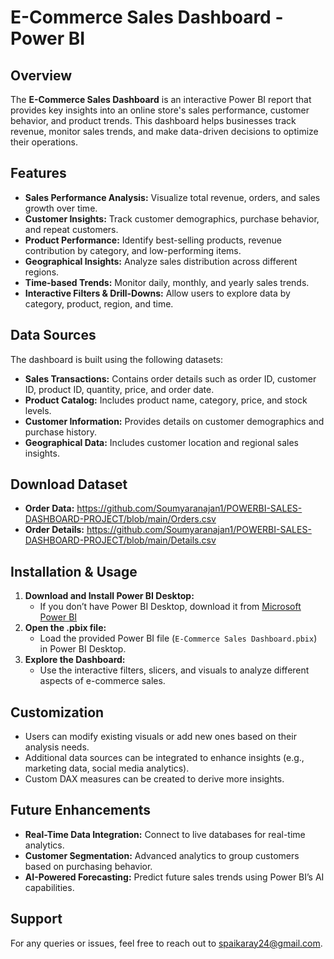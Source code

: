 # E-Commerce Sales Dashboard - Power BI

## Overview
The **E-Commerce Sales Dashboard** is an interactive Power BI report that provides key insights into an online store's sales performance, customer behavior, and product trends. This dashboard helps businesses track revenue, monitor sales trends, and make data-driven decisions to optimize their operations.

## Features
- **Sales Performance Analysis:** Visualize total revenue, orders, and sales growth over time.
- **Customer Insights:** Track customer demographics, purchase behavior, and repeat customers.
- **Product Performance:** Identify best-selling products, revenue contribution by category, and low-performing items.
- **Geographical Insights:** Analyze sales distribution across different regions.
- **Time-based Trends:** Monitor daily, monthly, and yearly sales trends.
- **Interactive Filters & Drill-Downs:** Allow users to explore data by category, product, region, and time.

## Data Sources
The dashboard is built using the following datasets:
- **Sales Transactions:** Contains order details such as order ID, customer ID, product ID, quantity, price, and order date.
- **Product Catalog:** Includes product name, category, price, and stock levels.
- **Customer Information:** Provides details on customer demographics and purchase history.
- **Geographical Data:** Includes customer location and regional sales insights.

## Download Dataset
- **Order Data:** https://github.com/Soumyaranajan1/POWERBI-SALES-DASHBOARD-PROJECT/blob/main/Orders.csv
- **Order Details:** https://github.com/Soumyaranajan1/POWERBI-SALES-DASHBOARD-PROJECT/blob/main/Details.csv

## Installation & Usage
1. **Download and Install Power BI Desktop:**
   - If you don’t have Power BI Desktop, download it from [Microsoft Power BI](https://powerbi.microsoft.com/)
2. **Open the .pbix file:**
   - Load the provided Power BI file (`E-Commerce Sales Dashboard.pbix`) in Power BI Desktop.
3. **Explore the Dashboard:**
   - Use the interactive filters, slicers, and visuals to analyze different aspects of e-commerce sales.

## Customization
- Users can modify existing visuals or add new ones based on their analysis needs.
- Additional data sources can be integrated to enhance insights (e.g., marketing data, social media analytics).
- Custom DAX measures can be created to derive more insights.

## Future Enhancements
- **Real-Time Data Integration:** Connect to live databases for real-time analytics.
- **Customer Segmentation:** Advanced analytics to group customers based on purchasing behavior.
- **AI-Powered Forecasting:** Predict future sales trends using Power BI’s AI capabilities.

## Support
For any queries or issues, feel free to reach out to spaikaray24@gmail.com.


